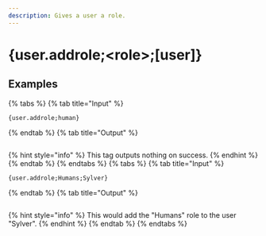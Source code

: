 ```yaml
---
description: Gives a user a role.
---
```

# {user.addrole;&lt;role>;[user]}
## Examples
{% tabs %}
{% tab title="Input" %}
```text
{user.addrole;human}
```
{% endtab %}
{% tab title="Output" %}
```text

```
{% hint style="info" %}
This tag outputs nothing on success.
{% endhint %}
{% endtab %}
{% endtabs %}
{% tabs %}
{% tab title="Input" %}
```text
{user.addrole;Humans;Sylver}
```
{% endtab %}
{% tab title="Output" %}
```text

```
{% hint style="info" %}
This would add the "Humans" role to the user "Sylver".
{% endhint %}
{% endtab %}
{% endtabs %}